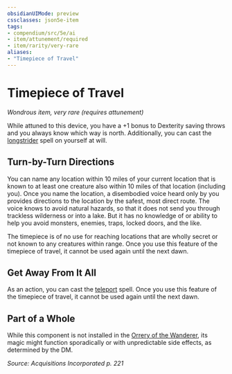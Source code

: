 ```yaml
---
obsidianUIMode: preview
cssclasses: json5e-item
tags:
- compendium/src/5e/ai
- item/attunement/required
- item/rarity/very-rare
aliases: 
- "Timepiece of Travel"
---
```

# Timepiece of Travel
*Wondrous item, very rare (requires attunement)*  


While attuned to this device, you have a +1 bonus to Dexterity saving throws and you always know which way is north. Additionally, you can cast the [longstrider](2-Mechanics/CLI/spells/longstrider.md) spell on yourself at will.

## Turn-by-Turn Directions

You can name any location within 10 miles of your current location that is known to at least one creature also within 10 miles of that location (including you). Once you name the location, a disembodied voice heard only by you provides directions to the location by the safest, most direct route. The voice knows to avoid natural hazards, so that it does not send you through trackless wilderness or into a lake. But it has no knowledge of or ability to help you avoid monsters, enemies, traps, locked doors, and the like.

The timepiece is of no use for reaching locations that are wholly secret or not known to any creatures within range. Once you use this feature of the timepiece of travel, it cannot be used again until the next dawn.

## Get Away From It All

As an action, you can cast the [teleport](2-Mechanics/CLI/spells/teleport.md) spell. Once you use this feature of the timepiece of travel, it cannot be used again until the next dawn.

## Part of a Whole

While this component is not installed in the [Orrery of the Wanderer](2-Mechanics/CLI/items/orrery-of-the-wanderer-ai.md), its magic might function sporadically or with unpredictable side effects, as determined by the DM.

*Source: Acquisitions Incorporated p. 221*